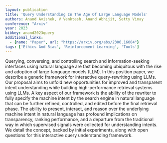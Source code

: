 ```yaml
---
layout: publication
title: 'Query Understanding In The Age Of Large Language Models'
authors: Anand Avishek, V Venktesh, Anand Abhijit, Setty Vinay
conference: "Arxiv"
year: 2023
bibkey: anand2023query
additional_links:
  - {name: "Paper", url: "https://arxiv.org/abs/2306.16004"}
tags: ['Ethics And Bias', 'Reinforcement Learning', 'Tools']
---
```

Querying, conversing, and controlling search and information-seeking interfaces using natural language are fast becoming ubiquitous with the rise and adoption of large-language models (LLM). In this position paper, we describe a generic framework for interactive query-rewriting using LLMs. Our proposal aims to unfold new opportunities for improved and transparent intent understanding while building high-performance retrieval systems using LLMs. A key aspect of our framework is the ability of the rewriter to fully specify the machine intent by the search engine in natural language that can be further refined, controlled, and edited before the final retrieval phase. The ability to present, interact, and reason over the underlying machine intent in natural language has profound implications on transparency, ranking performance, and a departure from the traditional way in which supervised signals were collected for understanding intents. We detail the concept, backed by initial experiments, along with open questions for this interactive query understanding framework.
